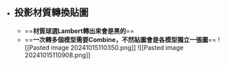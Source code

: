 - ## 投影材質轉換貼圖
	- ==**材質球選Lambert轉出來會是黑的**==
	- ==**一次轉多個模型需要Combine，不然貼圖會是各模型獨立一張圖**==
	![[Pasted image 20241015110350.png]]
	![[Pasted image 20241015110908.png]]